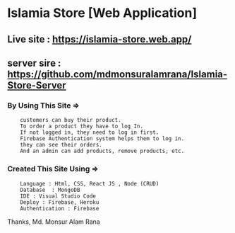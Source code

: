 # Islamia Store [Web Application]

## Live site : https://islamia-store.web.app/  

## server sire : https://github.com/mdmonsuralamrana/Islamia-Store-Server 



### By Using This Site =>
        customers can buy their product.
        To order a product they have to log In.
        If not logged in, they need to log in first.
        Firebase Authentication system helps them to log in.
        they can see their orders.
        And an admin can add products, remove products, etc.
### Created This Site Using =>
        Language : Html, CSS, React JS , Node (CRUD) 
        Database  : MongoDB
        IDE : Visual Studio Code 
        Deploy : Firebase, Heroku 
        Authentication : Firebase 


Thanks,
Md. Monsur Alam Rana